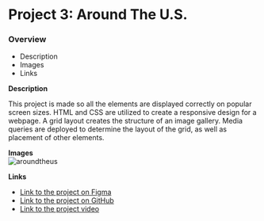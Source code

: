 # Project 3: Around The U.S.

### Overview

- Description
- Images
- Links

**Description**

This project is made so all the elements are displayed correctly on popular screen sizes. HTML and CSS are utilized to create a responsive design for a webpage. A grid layout creates the structure of an image gallery. Media queries are deployed to determine the layout of the grid, as well as placement of other elements.

**Images**  
 ![aroundtheus](https://github.com/jorohino/se_project_aroundtheus/assets/149121790/72fe0ee5-7427-4776-9c21-ec4ebd4393a8)

**Links**

- [Link to the project on Figma](https://www.figma.com/file/ii4xxsJ0ghevUOcssTlHZv/Sprint-3%3A-Around-the-US?node-id=0%3A1)
- [Link to the project on GitHub](https://jorohino.github.io/se_project_aroundtheus/)
- [Link to the project video](https://drive.google.com/file/d/1XPH-Yl-bUBxQ3d1LOZwwks8NK_Lj6bIw/view?usp=sharing)

